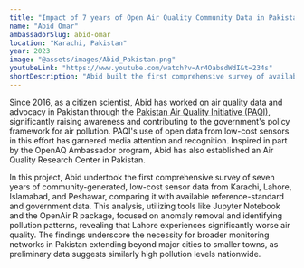 ```yaml
---
title: "Impact of 7 years of Open Air Quality Community Data in Pakistan"
name: "Abid Omar"
ambassadorSlug: abid-omar
location: "Karachi, Pakistan"
year: 2023
image: "@assets/images/Abid_Pakistan.png"
youtubeLink: "https://www.youtube.com/watch?v=Ar4OabsdWdI&t=234s"
shortDescription: "Abid built the first comprehensive survey of available air quality data for Pakistan, analyzing seven years of low-cost sensor data collected by a community network for the four largest cities in Pakistan, namely Karachi, Lahore, Islamabad, and Peshawar."
---
```


Since 2016, as a citizen scientist, Abid has worked on air quality data and advocacy in Pakistan through the
<a href="https://pakairquality.com/" target="_blank" rel="noreferrer noopener">Pakistan Air Quality Initiative (PAQI)</a>, significantly raising awareness and contributing to the government's policy framework for air pollution. PAQI's use of open data from low-cost sensors in this effort has garnered media attention and recognition. Inspired in part by the OpenAQ Ambassador program, Abid has also established an Air Quality Research Center in Pakistan.

In this project, Abid undertook the first comprehensive survey of seven years of community-generated, low-cost sensor data from Karachi, Lahore, Islamabad, and Peshawar, comparing it with available reference-standard and government data. This analysis, utilizing tools like Jupyter Notebook and the OpenAir R package, focused on anomaly removal and identifying pollution patterns, revealing that Lahore experiences significantly worse air quality. The findings underscore the necessity for broader monitoring networks in Pakistan extending beyond major cities to smaller towns, as preliminary data suggests similarly high pollution levels nationwide.
